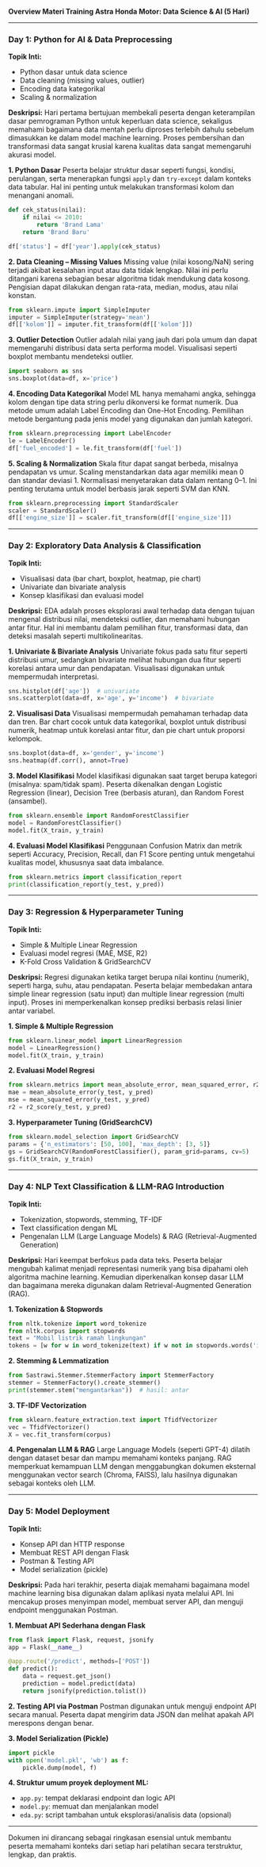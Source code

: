 **Overview Materi Training Astra Honda Motor: Data Science & AI (5 Hari)**

---

### **Day 1: Python for AI & Data Preprocessing**

**Topik Inti:**

- Python dasar untuk data science
- Data cleaning (missing values, outlier)
- Encoding data kategorikal
- Scaling & normalization

**Deskripsi:** Hari pertama bertujuan membekali peserta dengan keterampilan dasar pemrograman Python untuk keperluan data science, sekaligus memahami bagaimana data mentah perlu diproses terlebih dahulu sebelum dimasukkan ke dalam model machine learning. Proses pembersihan dan transformasi data sangat krusial karena kualitas data sangat memengaruhi akurasi model.

**1. Python Dasar** Peserta belajar struktur dasar seperti fungsi, kondisi, perulangan, serta menerapkan fungsi `apply` dan `try-except` dalam konteks data tabular. Hal ini penting untuk melakukan transformasi kolom dan menangani anomali.

```python
def cek_status(nilai):
    if nilai <= 2010:
        return 'Brand Lama'
    return 'Brand Baru'

df['status'] = df['year'].apply(cek_status)
```

**2. Data Cleaning – Missing Values** Missing value (nilai kosong/NaN) sering terjadi akibat kesalahan input atau data tidak lengkap. Nilai ini perlu ditangani karena sebagian besar algoritma tidak mendukung data kosong. Pengisian dapat dilakukan dengan rata-rata, median, modus, atau nilai konstan.

```python
from sklearn.impute import SimpleImputer
imputer = SimpleImputer(strategy='mean')
df[['kolom']] = imputer.fit_transform(df[['kolom']])
```

**3. Outlier Detection** Outlier adalah nilai yang jauh dari pola umum dan dapat memengaruhi distribusi data serta performa model. Visualisasi seperti boxplot membantu mendeteksi outlier.

```python
import seaborn as sns
sns.boxplot(data=df, x='price')
```

**4. Encoding Data Kategorikal** Model ML hanya memahami angka, sehingga kolom dengan tipe data string perlu dikonversi ke format numerik. Dua metode umum adalah Label Encoding dan One-Hot Encoding. Pemilihan metode bergantung pada jenis model yang digunakan dan jumlah kategori.

```python
from sklearn.preprocessing import LabelEncoder
le = LabelEncoder()
df['fuel_encoded'] = le.fit_transform(df['fuel'])
```

**5. Scaling & Normalization** Skala fitur dapat sangat berbeda, misalnya pendapatan vs umur. Scaling menstandarkan data agar memiliki mean 0 dan standar deviasi 1. Normalisasi menyetarakan data dalam rentang 0–1. Ini penting terutama untuk model berbasis jarak seperti SVM dan KNN.

```python
from sklearn.preprocessing import StandardScaler
scaler = StandardScaler()
df[['engine_size']] = scaler.fit_transform(df[['engine_size']])
```

---

### **Day 2: Exploratory Data Analysis & Classification**

**Topik Inti:**

- Visualisasi data (bar chart, boxplot, heatmap, pie chart)
- Univariate dan bivariate analysis
- Konsep klasifikasi dan evaluasi model

**Deskripsi:** EDA adalah proses eksplorasi awal terhadap data dengan tujuan mengenal distribusi nilai, mendeteksi outlier, dan memahami hubungan antar fitur. Hal ini membantu dalam pemilihan fitur, transformasi data, dan deteksi masalah seperti multikolinearitas.

**1. Univariate & Bivariate Analysis** Univariate fokus pada satu fitur seperti distribusi umur, sedangkan bivariate melihat hubungan dua fitur seperti korelasi antara umur dan pendapatan. Visualisasi digunakan untuk mempermudah interpretasi.

```python
sns.histplot(df['age'])  # univariate
sns.scatterplot(data=df, x='age', y='income')  # bivariate
```

**2. Visualisasi Data** Visualisasi mempermudah pemahaman terhadap data dan tren. Bar chart cocok untuk data kategorikal, boxplot untuk distribusi numerik, heatmap untuk korelasi antar fitur, dan pie chart untuk proporsi kelompok.

```python
sns.boxplot(data=df, x='gender', y='income')
sns.heatmap(df.corr(), annot=True)
```

**3. Model Klasifikasi** Model klasifikasi digunakan saat target berupa kategori (misalnya: spam/tidak spam). Peserta dikenalkan dengan Logistic Regression (linear), Decision Tree (berbasis aturan), dan Random Forest (ansambel).

```python
from sklearn.ensemble import RandomForestClassifier
model = RandomForestClassifier()
model.fit(X_train, y_train)
```

**4. Evaluasi Model Klasifikasi** Penggunaan Confusion Matrix dan metrik seperti Accuracy, Precision, Recall, dan F1 Score penting untuk mengetahui kualitas model, khususnya saat data imbalance.

```python
from sklearn.metrics import classification_report
print(classification_report(y_test, y_pred))
```

---

### **Day 3: Regression & Hyperparameter Tuning**

**Topik Inti:**

- Simple & Multiple Linear Regression
- Evaluasi model regresi (MAE, MSE, R2)
- K-Fold Cross Validation & GridSearchCV

**Deskripsi:** Regresi digunakan ketika target berupa nilai kontinu (numerik), seperti harga, suhu, atau pendapatan. Peserta belajar membedakan antara simple linear regression (satu input) dan multiple linear regression (multi input). Proses ini memperkenalkan konsep prediksi berbasis relasi linier antar variabel.

**1. Simple & Multiple Regression**

```python
from sklearn.linear_model import LinearRegression
model = LinearRegression()
model.fit(X_train, y_train)
```

**2. Evaluasi Model Regresi**

```python
from sklearn.metrics import mean_absolute_error, mean_squared_error, r2_score
mae = mean_absolute_error(y_test, y_pred)
mse = mean_squared_error(y_test, y_pred)
r2 = r2_score(y_test, y_pred)
```

**3. Hyperparameter Tuning (GridSearchCV)**

```python
from sklearn.model_selection import GridSearchCV
params = {'n_estimators': [50, 100], 'max_depth': [3, 5]}
gs = GridSearchCV(RandomForestClassifier(), param_grid=params, cv=5)
gs.fit(X_train, y_train)
```

---

### **Day 4: NLP Text Classification & LLM-RAG Introduction**

**Topik Inti:**

- Tokenization, stopwords, stemming, TF-IDF
- Text classification dengan ML
- Pengenalan LLM (Large Language Models) & RAG (Retrieval-Augmented Generation)

**Deskripsi:** Hari keempat berfokus pada data teks. Peserta belajar mengubah kalimat menjadi representasi numerik yang bisa dipahami oleh algoritma machine learning. Kemudian diperkenalkan konsep dasar LLM dan bagaimana mereka digunakan dalam Retrieval-Augmented Generation (RAG).

**1. Tokenization & Stopwords**

```python
from nltk.tokenize import word_tokenize
from nltk.corpus import stopwords
text = "Mobil listrik ramah lingkungan"
tokens = [w for w in word_tokenize(text) if w not in stopwords.words('indonesian')]
```

**2. Stemming & Lemmatization**

```python
from Sastrawi.Stemmer.StemmerFactory import StemmerFactory
stemmer = StemmerFactory().create_stemmer()
print(stemmer.stem("mengantarkan"))  # hasil: antar
```

**3. TF-IDF Vectorization**

```python
from sklearn.feature_extraction.text import TfidfVectorizer
vec = TfidfVectorizer()
X = vec.fit_transform(corpus)
```

**4. Pengenalan LLM & RAG** Large Language Models (seperti GPT-4) dilatih dengan dataset besar dan mampu memahami konteks panjang. RAG memperkuat kemampuan LLM dengan menggabungkan dokumen eksternal menggunakan vector search (Chroma, FAISS), lalu hasilnya digunakan sebagai konteks oleh LLM.

---

### **Day 5: Model Deployment**

**Topik Inti:**

- Konsep API dan HTTP response
- Membuat REST API dengan Flask
- Postman & Testing API
- Model serialization (pickle)

**Deskripsi:** Pada hari terakhir, peserta diajak memahami bagaimana model machine learning bisa digunakan dalam aplikasi nyata melalui API. Ini mencakup proses menyimpan model, membuat server API, dan menguji endpoint menggunakan Postman.

**1. Membuat API Sederhana dengan Flask**

```python
from flask import Flask, request, jsonify
app = Flask(__name__)

@app.route('/predict', methods=['POST'])
def predict():
    data = request.get_json()
    prediction = model.predict(data)
    return jsonify(prediction.tolist())
```

**2. Testing API via Postman** Postman digunakan untuk menguji endpoint API secara manual. Peserta dapat mengirim data JSON dan melihat apakah API merespons dengan benar.

**3. Model Serialization (Pickle)**

```python
import pickle
with open('model.pkl', 'wb') as f:
    pickle.dump(model, f)
```

**4. Struktur umum proyek deployment ML:**

- `app.py`: tempat deklarasi endpoint dan logic API
- `model.py`: memuat dan menjalankan model
- `eda.py`: script tambahan untuk eksplorasi/analisis data (opsional)

---

Dokumen ini dirancang sebagai ringkasan esensial untuk membantu peserta memahami konteks dari setiap hari pelatihan secara terstruktur, lengkap, dan praktis.

